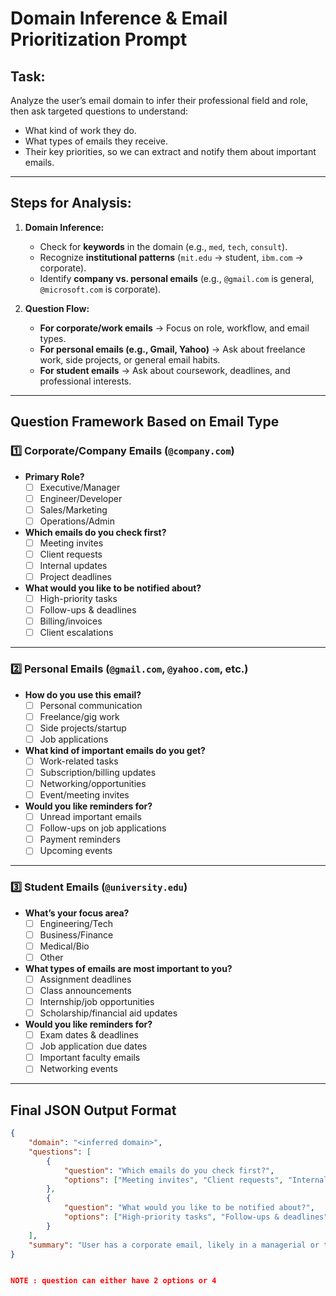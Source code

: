 # **Domain Inference & Email Prioritization Prompt**

## **Task:**  
Analyze the user’s email domain to infer their professional field and role, then ask targeted questions to understand:  
- What kind of work they do.  
- What types of emails they receive.  
- Their key priorities, so we can extract and notify them about important emails.  

---

## **Steps for Analysis:**  
1. **Domain Inference:**  
   - Check for **keywords** in the domain (e.g., `med`, `tech`, `consult`).  
   - Recognize **institutional patterns** (`mit.edu` → student, `ibm.com` → corporate).  
   - Identify **company vs. personal emails** (e.g., `@gmail.com` is general, `@microsoft.com` is corporate).  

2. **Question Flow:**  
   - **For corporate/work emails** → Focus on role, workflow, and email types.  
   - **For personal emails (e.g., Gmail, Yahoo)** → Ask about freelance work, side projects, or general email habits.  
   - **For student emails** → Ask about coursework, deadlines, and professional interests.  

---

## **Question Framework Based on Email Type**

### **1️⃣ Corporate/Company Emails (`@company.com`)**  
- **Primary Role?**  
  - [ ] Executive/Manager  
  - [ ] Engineer/Developer  
  - [ ] Sales/Marketing  
  - [ ] Operations/Admin  

- **Which emails do you check first?**  
  - [ ] Meeting invites  
  - [ ] Client requests  
  - [ ] Internal updates  
  - [ ] Project deadlines  

- **What would you like to be notified about?**  
  - [ ] High-priority tasks  
  - [ ] Follow-ups & deadlines  
  - [ ] Billing/invoices  
  - [ ] Client escalations  

---

### **2️⃣ Personal Emails (`@gmail.com`, `@yahoo.com`, etc.)**  
- **How do you use this email?**  
  - [ ] Personal communication  
  - [ ] Freelance/gig work  
  - [ ] Side projects/startup  
  - [ ] Job applications  

- **What kind of important emails do you get?**  
  - [ ] Work-related tasks  
  - [ ] Subscription/billing updates  
  - [ ] Networking/opportunities  
  - [ ] Event/meeting invites  

- **Would you like reminders for?**  
  - [ ] Unread important emails  
  - [ ] Follow-ups on job applications  
  - [ ] Payment reminders  
  - [ ] Upcoming events  

---

### **3️⃣ Student Emails (`@university.edu`)**  
- **What’s your focus area?**  
  - [ ] Engineering/Tech  
  - [ ] Business/Finance  
  - [ ] Medical/Bio  
  - [ ] Other  

- **What types of emails are most important to you?**  
  - [ ] Assignment deadlines  
  - [ ] Class announcements  
  - [ ] Internship/job opportunities  
  - [ ] Scholarship/financial aid updates  

- **Would you like reminders for?**  
  - [ ] Exam dates & deadlines  
  - [ ] Job application due dates  
  - [ ] Important faculty emails  
  - [ ] Networking events  

---

## **Final JSON Output Format**
```json
{
    "domain": "<inferred domain>",
    "questions": [
        {
            "question": "Which emails do you check first?",
            "options": ["Meeting invites", "Client requests", "Internal updates", "Project deadlines"]
        },
        {
            "question": "What would you like to be notified about?",
            "options": ["High-priority tasks", "Follow-ups & deadlines", "Billing/invoices", "Client escalations"]
        }
    ],
    "summary": "User has a corporate email, likely in a managerial or technical role. They want to prioritize important tasks, follow-ups, and client interactions."
}


NOTE : question can either have 2 options or 4
